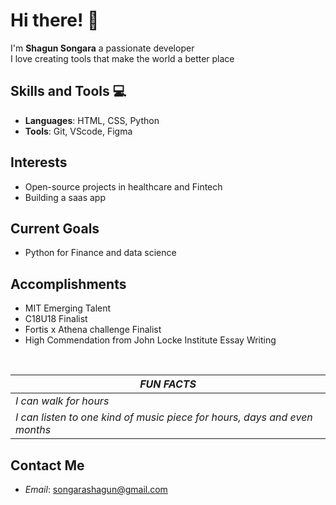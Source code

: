 # Hi there! 👋
I'm **Shagun Songara** a passionate developer  
I love creating tools that make the world a better place

## **Skills and Tools** 💻
- **Languages**: HTML, CSS, Python
- **Tools**: Git, VScode, Figma

## **Interests**
- Open-source projects in healthcare and Fintech
- Building a saas app

## **Current Goals**
- Python for Finance and data science

## **Accomplishments**

* MIT Emerging Talent
* C18U18 Finalist
* Fortis x Athena challenge Finalist
* High Commendation from John Locke Institute Essay Writing 

<br>

| ***FUN FACTS***       |
|-----------------------|
|*I can walk for hours* |
|*I can listen to one kind of music piece for hours, days and even months*|

## **Contact Me**
- *Email*: songarashagun@gmail.com
